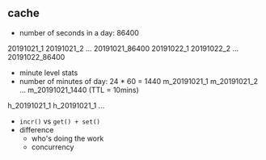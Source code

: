 ## cache

- number of seconds in a day: 86400

20191021_1
20191021_2
...
20191021_86400
20191022_1
20191022_2
...
20191022_86400

- minute level stats
- number of minutes of day: 24 * 60 = 1440
m_20191021_1
m_20191021_2
...
m_20191021_1440
(TTL = 10mins)

h_20191021_1
h_20191021_1
...

- `incr()` vs `get() + set()`
- difference
  - who's doing the work
  - concurrency
